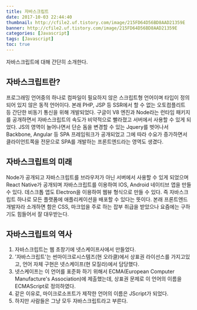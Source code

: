 ```yaml
---
title: 자바스크립트
date: 2017-10-03 22:44:40
thumbnail: http://cfile2.uf.tistory.com/image/215FD64D56BD8AAD21359E
banner: http://cfile2.uf.tistory.com/image/215FD64D56BD8AAD21359E
categories: [Javascript]
tags: [Javascript]
toc: true
---
```


자바스크립트에 대해 간단히 소개한다.

<!-- more -->

## 자바스크립트란?

프로그래밍 언어중의 하나로 컴파일이 필요하지 않은 스크립트형 언어이며 타입이 정의되어 있지 않은 동적 언어이다. 본래 PHP, JSP 등 SSR에서 할 수 없는 오토컴플리트 등 간단한 비동기 통신을 위해 개발되었다. 구글이 V8 엔진과 Node라는 런타임 패키지를 공개하면서 자바스크립트의 속도가 비약적으로 빨라졌고 서버에서 사용할 수 있게 되었다. JS의 영역이 늘어나면서 단순 돔을 변경할 수 있는 Jquery를 벗어나서 Backbone, Angular 등 SPA 프레임워크가 공개되었고 그에 따라 수요가 증가하면서 클라이언트쪽을 전문으로 SPA를 개발하는 프론트엔드라는 영역도 생겼다.

## 자바스크립트의 미래

Node가 공개되고 자바스크립트를 브라우저가 아닌 서버에서 사용할 수 있게 되었으며 React Native가 공개되며 자바스크립트를 이용하여 IOS, Android 네이티브 앱을 만들 수 있다. 데스크톱 앱도 Electron을 이용하여 웹뷰 형식으로 만들 수 있다. 즉 자바스크립트 하나로 모든 플랫폼에 애플리케이션을 배포할 수 있다는 뜻이다. 본래 프론트엔드 개발자라 소개하면 함은 CSS, 마크업을 주로 하는 잡부 취급을 받았으나 요즘에는 구하기도 힘들어서 잘 대우받는다.

## 자바스크립트의 역사

1. 자바스크립트는 웹 초창기에 넷스케이프사에서 만들었다.
2. '자바스크립트'는 썬마이크로시스템즈(현 오라클)에서 상표권 라이선스를 가지고있고, 언어 자체 구현은 넷스케이프(현 모질라)에서 담당했다.
3. 넷스케이프는 이 언어를 표준화 하기 위해서 ECMA(European Computer Manufacture's Association)에 제출했는데, 상표권 문제로 이 언어의 이름을 ECMAScript로 정의하였다.
4. 같은 이유로, 마이크로소프트가 제작한 언어의 이름은 JScript가 되었다.
5. 하지만 사람들은 그냥 모두 자바스크립트라고 부른다.
